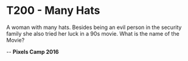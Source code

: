 T200 - Many Hats
===============

A woman with many hats. Besides being an evil person in the security family she also tried her luck in a 90s movie. What is the name of the Movie?

--
**Pixels Camp 2016**
